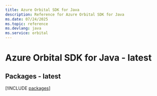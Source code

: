 ```yaml
---
title: Azure Orbital SDK for Java
description: Reference for Azure Orbital SDK for Java
ms.date: 07/24/2025
ms.topic: reference
ms.devlang: java
ms.service: orbital
---
```

# Azure Orbital SDK for Java - latest
## Packages - latest
[!INCLUDE [packages](orbital-index.md)]